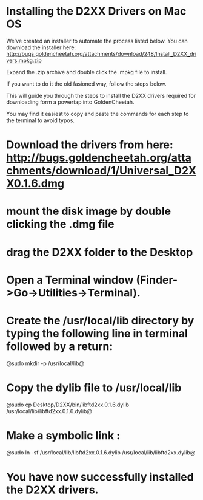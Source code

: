 # Installing the D2XX Drivers on Mac OS

We've created an installer to automate the process listed below. You can download the installer here:
http://bugs.goldencheetah.org/attachments/download/248/Install_D2XX_drivers.mpkg.zip

Expand the .zip archive and double click the .mpkg file to install.

If you want to do it the old fasioned way, follow the steps below.

This will guide you through the steps to install the D2XX drivers required for downloading form a powertap into GoldenCheetah.

You may find it easiest to copy and paste the commands for each step to the terminal to avoid typos.

# Download the drivers from here: http://bugs.goldencheetah.org/attachments/download/1/Universal_D2XX0.1.6.dmg
# mount the disk image by double clicking the .dmg file
# drag the D2XX folder to the Desktop
# Open a Terminal window (Finder->Go->Utilities->Terminal).
# Create the /usr/local/lib directory by typing the following line in terminal followed by a return:
@sudo mkdir -p /usr/local/lib@
# Copy the dylib file to /usr/local/lib 
@sudo cp Desktop/D2XX/bin/libftd2xx.0.1.6.dylib /usr/local/lib/libftd2xx.0.1.6.dylib@
# Make a symbolic link :
@sudo ln -sf /usr/local/lib/libftd2xx.0.1.6.dylib /usr/local/lib/libftd2xx.dylib@
# You have now successfully installed the D2XX drivers. 
